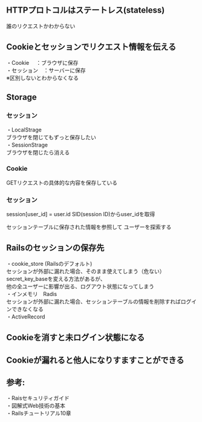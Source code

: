 ## HTTPプロトコルはステートレス(stateless)
誰のリクエストかわからない  

## Cookieとセッションでリクエスト情報を伝える

・Cookie　 ：ブラウザに保存  
・セッション　：サーバーに保存  
※区別しないとわからなくなる  

## Storage
### セッション
・LocalStrage  
ブラウザを閉じてもずっと保存したい  
・SessionStrage  
ブラウザを閉じたら消える  

### Cookie
GETリクエストの具体的な内容を保存している

### セッション
session[user_id] = user.id
SID(session ID)からuser_idを取得

セッションテーブルに保存された情報を参照して
ユーザーを探索する

## Railsのセッションの保存先
・cookie_store (Railsのデフォルト)  
セッションが外部に漏れた場合、そのまま使えてしまう（危ない）  
secret_key_baseを変える方法があるが、  
他の全ユーザーに影響が出る、ログアウト状態になってしまう  
・インメモリ　Radis  
セッションが外部に漏れた場合、セッションテーブルの情報を削除すればログインできなくなる  
・ActiveRecord  

## Cookieを消すと未ログイン状態になる

## Cookieが漏れると他人になりすますことができる

## 参考: 
・Raisセキュリティガイド  
・図解式Web技術の基本  
・Railsチュートリアル10章  　
